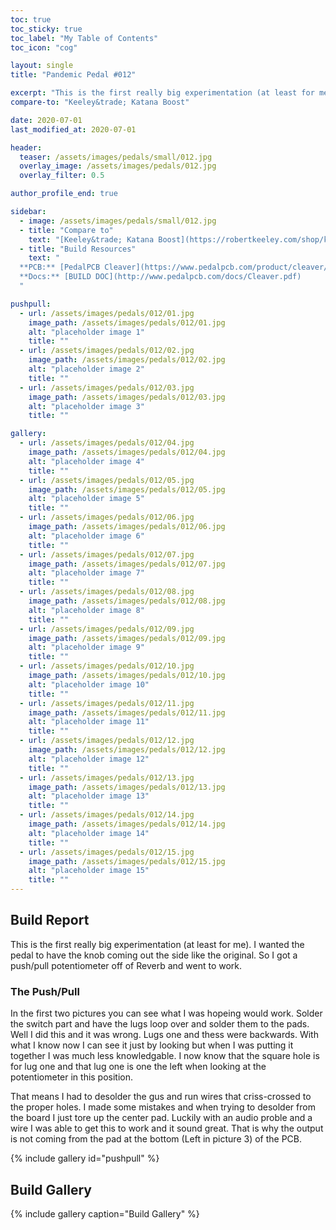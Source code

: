 ```yaml
---
toc: true
toc_sticky: true
toc_label: "My Table of Contents"
toc_icon: "cog"

layout: single
title: "Pandemic Pedal #012"

excerpt: "This is the first really big experimentation (at least for me). I wanted the pedals to have the knob coming out the side like the original. So I got a push/pull potentiometer and went to work. I made some mistakes and when trying to desolder from the board I just tore up the pad. Luckily with an audio proble and a wire I was able to get this to work and sound great."
compare-to: "Keeley&trade; Katana Boost"

date: 2020-07-01
last_modified_at: 2020-07-01

header:
  teaser: /assets/images/pedals/small/012.jpg
  overlay_image: /assets/images/pedals/012.jpg
  overlay_filter: 0.5

author_profile_end: true

sidebar:
  - image: /assets/images/pedals/small/012.jpg
  - title: "Compare to"
    text: "[Keeley&trade; Katana Boost](https://robertkeeley.com/shop/katana-boost)"
  - title: "Build Resources"
    text: "
  **PCB:** [PedalPCB Cleaver](https://www.pedalpcb.com/product/cleaver/)<br>
  **Docs:** [BUILD DOC](http://www.pedalpcb.com/docs/Cleaver.pdf)
  "

pushpull:
  - url: /assets/images/pedals/012/01.jpg
    image_path: /assets/images/pedals/012/01.jpg
    alt: "placeholder image 1"
    title: ""
  - url: /assets/images/pedals/012/02.jpg
    image_path: /assets/images/pedals/012/02.jpg
    alt: "placeholder image 2"
    title: ""
  - url: /assets/images/pedals/012/03.jpg
    image_path: /assets/images/pedals/012/03.jpg
    alt: "placeholder image 3"
    title: ""

gallery:
  - url: /assets/images/pedals/012/04.jpg
    image_path: /assets/images/pedals/012/04.jpg
    alt: "placeholder image 4"
    title: ""
  - url: /assets/images/pedals/012/05.jpg
    image_path: /assets/images/pedals/012/05.jpg
    alt: "placeholder image 5"
    title: ""
  - url: /assets/images/pedals/012/06.jpg
    image_path: /assets/images/pedals/012/06.jpg
    alt: "placeholder image 6"
    title: ""
  - url: /assets/images/pedals/012/07.jpg
    image_path: /assets/images/pedals/012/07.jpg
    alt: "placeholder image 7"
    title: ""
  - url: /assets/images/pedals/012/08.jpg
    image_path: /assets/images/pedals/012/08.jpg
    alt: "placeholder image 8"
    title: ""
  - url: /assets/images/pedals/012/09.jpg
    image_path: /assets/images/pedals/012/09.jpg
    alt: "placeholder image 9"
    title: ""
  - url: /assets/images/pedals/012/10.jpg
    image_path: /assets/images/pedals/012/10.jpg
    alt: "placeholder image 10"
    title: ""
  - url: /assets/images/pedals/012/11.jpg
    image_path: /assets/images/pedals/012/11.jpg
    alt: "placeholder image 11"
    title: ""
  - url: /assets/images/pedals/012/12.jpg
    image_path: /assets/images/pedals/012/12.jpg
    alt: "placeholder image 12"
    title: ""
  - url: /assets/images/pedals/012/13.jpg
    image_path: /assets/images/pedals/012/13.jpg
    alt: "placeholder image 13"
    title: ""
  - url: /assets/images/pedals/012/14.jpg
    image_path: /assets/images/pedals/012/14.jpg
    alt: "placeholder image 14"
    title: ""
  - url: /assets/images/pedals/012/15.jpg
    image_path: /assets/images/pedals/012/15.jpg
    alt: "placeholder image 15"
    title: ""
---
```


## Build Report ##

This is the first really big experimentation (at least for me). I wanted the pedal to have the knob coming out the side like the original. So I got a push/pull potentiometer off of Reverb and went to work. 

### The Push/Pull ###

In the first two pictures you can see what I was hopeing would work. Solder the switch part and have the lugs loop over and solder them to the pads. Well I did this and it was wrong. Lugs one and thess were backwards. With what I know now I can see it just by looking but when I was putting it together I was much less knowledgable. I now know that the square hole is for lug one and that lug one is one the left when looking at the potentiometer in this position. 

That means I had to desolder the gus and run wires that criss-crossed to the proper holes. I made some mistakes and when trying to desolder from the board I just tore up the center pad. Luckily with an audio proble and a wire I was able to get this to work and it sound great. That is why the output is not coming from the pad at the bottom (Left in picture 3) of the PCB.

{% include gallery id="pushpull" %}

## Build Gallery ##

{% include gallery caption="Build Gallery" %}